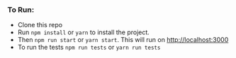 ### To Run:

- Clone this repo
- Run `npm install` or `yarn` to install the project. 
- Then `npm run start` or `yarn start`. This will run on [http://localhost:3000]()
- To run the tests `npm run tests` or `yarn run tests`

